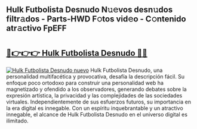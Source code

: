 ## Hulk Futbolista Desnudo N𝚞𝚎vos desn𝚞dos filtr𝚊dos - Parts-HWD F𝚘tos vid𝚎o - C𝚘ntenido atr𝚊ctivo FpEFF

# <h2><a href="http://mb2u98j.tromn.icu/?c=Hulk+Futbolista+Desnudo">🔗👉👉👉 Hulk Futbolista Desnudo 🔗🔗</a></h2>

[![Hulk Futbolista Desnudo nuevo](https://i.imgur.com/pEAQMta.gif)](http://mb2u98j.tromn.icu/?c=Hulk+Futbolista+Desnudo)
Hulk Futbolista Desnudo, una personalidad multifacética y provocativa, desafía la descripción fácil. Su enfoque poco ortodoxo para construir una personalidad web ha magnetizado y ofendido a los observadores, generando debates sobre la expresión artística, la privacidad y las complejidades de las sociedades virtuales. Independientemente de sus esfuerzos futuros, su importancia en la era digital es innegable. Con un espíritu inquebrantable y un atractivo innegable, el alcance de Hulk Futbolista Desnudo en el universo digital es ilimitado.
